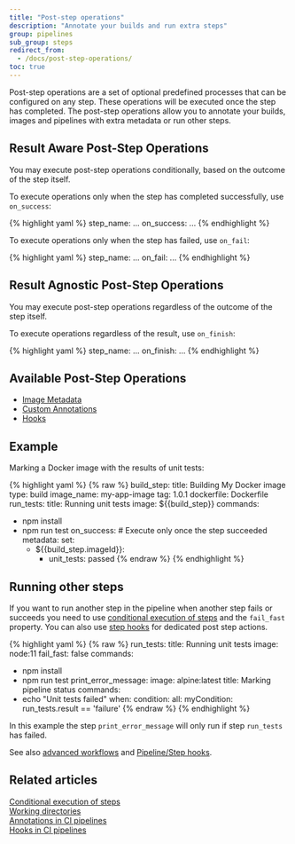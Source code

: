 ```yaml
---
title: "Post-step operations"
description: "Annotate your builds and run extra steps"
group: pipelines
sub_group: steps
redirect_from:
  - /docs/post-step-operations/
toc: true
---
```

Post-step operations are a set of optional predefined processes that can be configured on any step. These operations will be executed once the step has completed. The post-step operations allow you to annotate your builds, images and pipelines with extra metadata or run other steps.

 
## Result Aware Post-Step Operations
You may execute post-step operations conditionally, based on the outcome of the step itself.

To execute operations only when the step has completed successfully, use `on_success`:


{% highlight yaml %}
step_name:
  ...
  on_success:
    ...
{% endhighlight %}

To execute operations only when the step has failed, use `on_fail`:

 
{% highlight yaml %}
step_name:
  ...
  on_fail:
    ...
{% endhighlight %}

## Result Agnostic Post-Step Operations
You may execute post-step operations regardless of the outcome of the step itself.

To execute operations regardless of the result, use `on_finish`:


{% highlight yaml %}
step_name:
  ...
  on_finish:
    ...
{% endhighlight %}

## Available Post-Step Operations

- [Image Metadata]({{site.baseurl}}/docs/docker-registries/metadata-annotations/)
- [Custom Annotations]({{site.baseurl}}/docs/codefresh-yaml/annotations/)
- [Hooks]({{site.baseurl}}/docs/codefresh-yaml/hooks/)

## Example

Marking a Docker image with the results of unit tests:

{% highlight yaml %}
{% raw %}
build_step:
  title: Building My Docker image
  type: build
  image_name: my-app-image
  tag: 1.0.1
  dockerfile: Dockerfile
run_tests:
  title: Running unit tests
  image: ${{build_step}}
  commands:
   - npm install
   - npm run test
  on_success: # Execute only once the step succeeded
    metadata: 
      set: 
        - ${{build_step.imageId}}: 
          - unit_tests: passed
{% endraw %}
{% endhighlight %}

## Running other steps

If you want to run another step in the pipeline when another step fails or succeeds you need to use [conditional execution of steps]({{site.baseurl}}/docs/codefresh-yaml/conditional-execution-of-steps/) and the `fail_fast` property. You can also use [step hooks]({{site.baseurl}}/docs/codefresh-yaml/hooks/) for dedicated post step actions.

{% highlight yaml %}
{% raw %}
run_tests:
  title: Running unit tests
  image: node:11
  fail_fast: false
  commands:
   - npm install
   - npm run test
print_error_message:
  image: alpine:latest
  title: Marking pipeline status
  commands:
  - echo "Unit tests failed"
  when:
    condition:
      all:
        myCondition: run_tests.result == 'failure'
{% endraw %}
{% endhighlight %}

In this example the step `print_error_message` will only run if step `run_tests` has failed.

See also [advanced workflows]({{site.baseurl}}/docs/codefresh-yaml/advanced-workflows/#single-step-dependencies) and [Pipeline/Step hooks]({{site.baseurl}}/docs/codefresh-yaml/hooks/).

## Related articles
[Conditional execution of steps]({{site.baseurl}}/docs/pipelines/conditional-execution-of-steps/)  
[Working directories]({{site.baseurl}}/docs/pipelines/what-is-the-codefresh-yaml/)  
[Annotations in CI pipelines]({{site.baseurl}}/docs/pipelines/annotations/)  
[Hooks in CI pipelines]({{site.baseurl}}/docs/pipelines/hooks/)


